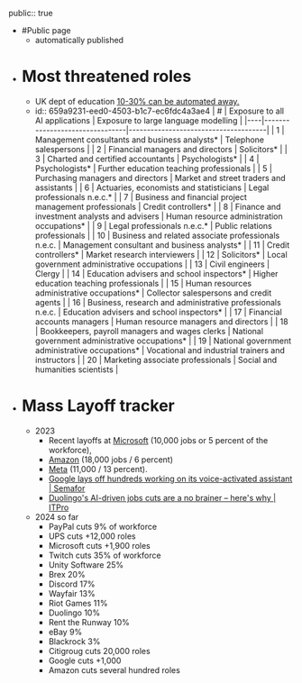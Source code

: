 public:: true

- #Public page
	 - automatically published
- # Most threatened roles
	- UK dept of education [10-30% can be automated away.](https://assets.publishing.service.gov.uk/media/656856b8cc1ec500138eef49/Gov.UK_Impact_of_AI_on_UK_Jobs_and_Training.pdf#:~:text=It%20has%20been%20estimated%20that%2010-30%25%20of%20jobs,the%20potential%20benefits%20advances%20in%20AI%20will%20bring.)
	- id:: 659a9231-eed0-4503-b1c7-ec6fdc4a3ae4 | #  | Exposure to all AI applications | Exposure to large language modelling | |----|--------------------------------|--------------------------------------| | 1  | Management consultants and business analysts* | Telephone salespersons | | 2  | Financial managers and directors | Solicitors* | | 3  | Charted and certified accountants | Psychologists* | | 4  | Psychologists* | Further education teaching professionals | | 5  | Purchasing managers and directors | Market and street traders and assistants | | 6  | Actuaries, economists and statisticians | Legal professionals n.e.c.* | | 7  | Business and financial project management professionals | Credit controllers* | | 8  | Finance and investment analysts and advisers | Human resource administration occupations* | | 9  | Legal professionals n.e.c.* | Public relations professionals | | 10 | Business and related associate professionals n.e.c. | Management consultant and business analysts* | | 11 | Credit controllers* | Market research interviewers | | 12 | Solicitors* | Local government administrative occupations | | 13 | Civil engineers | Clergy | | 14 | Education advisers and school inspectors* | Higher education teaching professionals | | 15 | Human resources administrative occupations* | Collector salespersons and credit agents | | 16 | Business, research and administrative professionals n.e.c. | Education advisers and school inspectors* | | 17 | Financial accounts managers | Human resource managers and directors | | 18 | Bookkeepers, payroll managers and wages clerks | National government administrative occupations* | | 19 | National government administrative occupations* | Vocational and industrial trainers and instructors | | 20 | Marketing associate professionals | Social and humanities scientists |
- # Mass Layoff tracker
	- 2023
		- Recent layoffs at [Microsoft](https://www.theverge.com/2023/1/18/23560315/microsoft-job-cuts-layoffs-2023-tech) (10,000 jobs or 5 percent of the workforce),
		- [Amazon](https://www.theverge.com/2023/1/18/23560874/amazon-layoffs-18000-january-november) (18,000 jobs / 6 percent)
		- [Meta](https://www.theverge.com/2022/11/9/23448926/meta-layoffs-2022) (11,000 / 13 percent).
		- [Google lays off hundreds working on its voice-activated assistant | Semafor](https://www.semafor.com/article/01/10/2024/google-lays-off-hundreds-working-on-its-voice-activated-assistant)
		- [Duolingo's AI-driven jobs cuts are a no brainer – here's why | ITPro](https://www.itpro.com/technology/artificial-intelligence/duolingos-ai-driven-jobs-cuts-are-a-no-brainer-heres-why)
	- 2024 so far
		- PayPal cuts 9% of workforce
		- UPS cuts +12,000 roles
		- Microsoft cuts +1,900 roles
		- Twitch cuts 35% of workforce
		- Unity Software 25%
		- Brex 20%
		- Discord 17%
		- Wayfair 13%
		- Riot Games 11%
		- Duolingo 10%
		- Rent the Runway 10%
		- eBay 9%
		- Blackrock 3%
		- Citigroug cuts 20,000 roles
		- Google cuts +1,000
		- Amazon cuts several hundred roles